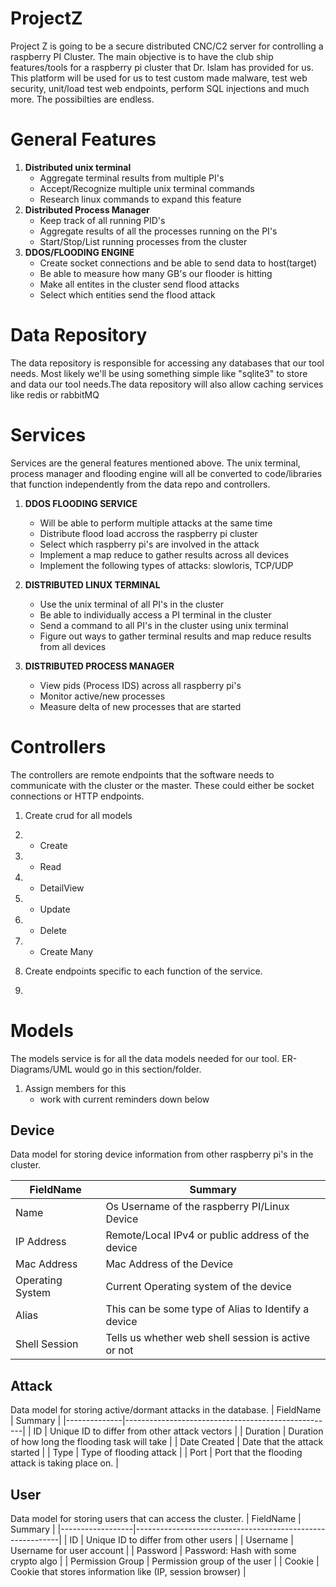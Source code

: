 # ProjectZ
Project Z is going to be a secure distributed CNC/C2 server for controlling a raspberry PI Cluster. The main objective is to have the club ship features/tools for a raspberry pi cluster that Dr. Islam has provided for us. This platform will be used for us to test custom made malware, test web security, unit/load test web endpoints, perform SQL injections and much more. The possibilties are endless.


# General Features

1. **Distributed unix terminal**
    * Aggregate terminal results from multiple PI's
    * Accept/Recognize multiple unix terminal commands
    * Research linux commands to expand this feature
2. **Distributed Process Manager**
    * Keep track of all running PID's
    * Aggregate results of all the processes running on the PI's
    * Start/Stop/List running processes from the cluster
3. **DDOS/FLOODING ENGINE**
    * Create socket connections and be able to send data to host(target)
    * Be able to measure how many GB's our flooder is hitting
    * Make all entites in the cluster send flood attacks
    * Select which entities send the flood attack


# Data Repository
The data repository is responsible for accessing any databases that our tool needs. Most likely we'll be using something simple like "sqlite3" to store and data our tool needs.The data repository will also allow caching services like redis or rabbitMQ


# Services
Services are the general features mentioned above. The unix terminal, process manager and flooding engine will all be converted to code/libraries that function independently from the data repo and controllers.

1. **DDOS FLOODING SERVICE**
   * Will be able to perform multiple attacks at the same time
   * Distribute flood load accross the raspberry pi cluster
   * Select which raspberry pi's are involved in the attack
   * Implement a map reduce to gather results across all devices
   * Implement the following types of attacks: slowloris, TCP/UDP


2. **DISTRIBUTED LINUX TERMINAL**
   * Use the unix terminal of all PI's in the cluster
   * Be able to individually access a PI terminal in the cluster
   * Send a command to all PI's in the cluster using unix terminal
   * Figure out ways to gather terminal results and map reduce results from all devices
   
3. **DISTRIBUTED PROCESS MANAGER**
   * View pids (Process IDS) across all raspberry pi's
   * Monitor active/new processes
   * Measure delta of new processes that are started 


# Controllers
The controllers are remote endpoints that the software needs to communicate with the cluster or the master. These could either be socket connections or HTTP endpoints.

1. Create crud for all models
2.    * Create
3.    * Read
4.    * DetailView
5.    * Update
6.    * Delete
7.    * Create Many

2. Create endpoints specific to each function of the service. 

3. 

# Models
The models service is for all the data models needed for our tool. ER-Diagrams/UML would go in this section/folder.


1. Assign members for this
   * work with current reminders down below

## Device
Data model for storing device information from other raspberry pi's in the cluster. 

| FieldName        | Summary                                             |
|------------------|-----------------------------------------------------|
| Name             | Os Username of the raspberry PI/Linux Device        |
| IP Address       | Remote/Local IPv4 or public address of the device   |
| Mac Address      | Mac Address of the Device                           |
| Operating System | Current Operating system of the device              |
| Alias            | This can be some type of Alias to Identify a device |
| Shell Session    | Tells us whether web shell session is active or not |

## Attack
Data model for storing active/dormant attacks in the database. 
| FieldName    | Summary                                            |
|--------------|----------------------------------------------------|
| ID           | Unique ID to differ from other attack vectors      |
| Duration     | Duration of how long the flooding task will take   |
| Date Created | Date that the attack started                       |
| Type         | Type of flooding attack                            |
| Port         | Port that the flooding attack is taking place on.  |

## User
Data model for storing users that can access the cluster. 
| FieldName        | Summary                                                   |
|------------------|-----------------------------------------------------------|
| ID               | Unique ID to differ from other users                      |
| Username         | Username for user account                                 |
| Password         | Password: Hash with some crypto algo                      |
| Permission Group | Permission group of the user                              |
| Cookie           | Cookie that stores information like (IP, session browser) |




